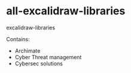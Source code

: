 # all-excalidraw-libraries
excalidraw-libraries

Contains:
- Archimate
- Cyber Threat management
- Cybersec solutions
